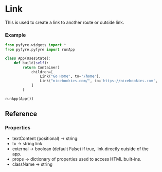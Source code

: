 # Link

This is used to create a link to another route or outside link.

### Example

```python
from pyfyre.widgets import *
from pyfyre.pyfyre import runApp

class App(UsesState):
    def build(self):
        return Container(
            children=[
                Link("Go Home", to='/home'),
                Link("nicebookies.com/", to='https://nicebookies.com', external=True)
            ]
        )

runApp(App())
```

## Reference

### Properties

* textContent (positional) -> string
* to -> string link
* external -> boolean (default False) if true, link directly outside of the app.
* props -> dictionary of properties used to access HTML built-ins.
* className -> string
